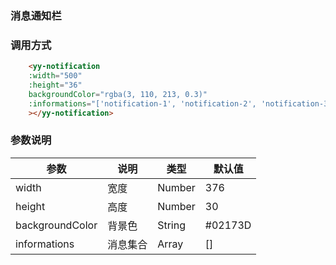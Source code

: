 ### 消息通知栏

<ClientOnly>
  <componentsWeb-notification-demo />
</ClientOnly>

### 调用方式
```html
    <yy-notification
    :width="500"
    :height="36"
    backgroundColor="rgba(3, 110, 213, 0.3)"
    :informations="['notification-1', 'notification-2', 'notification-3']"
    ></yy-notification>
```

### 参数说明
| 参数            | 说明          | 类型    | 默认值   |
| --------------- | ------------- | ------- | ------- |
| width           | 宽度          | Number  | 376     |
| height          | 高度          | Number  | 30      |
| backgroundColor | 背景色        | String  | #02173D |
| informations    | 消息集合      | Array   | []      |
    